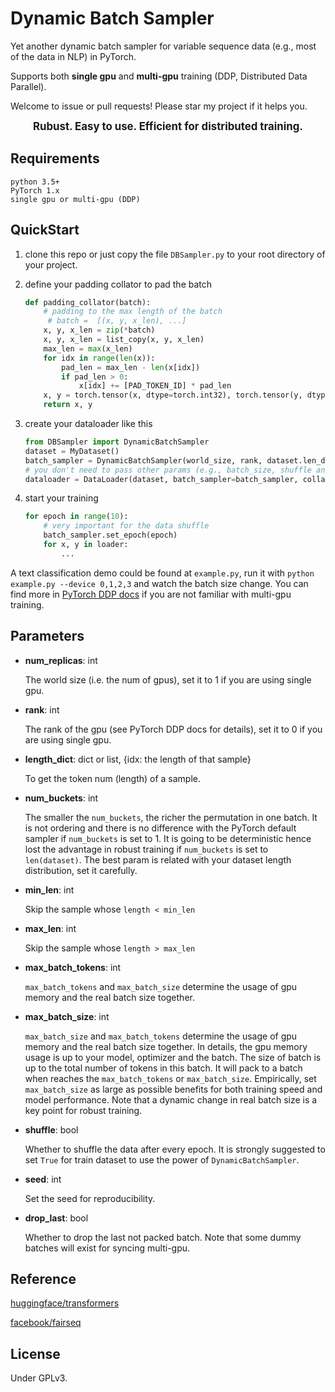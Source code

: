 # Dynamic Batch Sampler

Yet another dynamic batch sampler for variable sequence data (e.g., most of the data in NLP) in PyTorch. 

Supports both **single gpu** and **multi-gpu** training (DDP, Distributed Data Parallel).

Welcome to issue or pull requests! Please star my project if it helps you.

<p align=center>
    <b><big>Rubust. Easy to use. Efficient for distributed training.</big></b>
</p>

## Requirements

```
python 3.5+
PyTorch 1.x
single gpu or multi-gpu (DDP)
```

## QuickStart

1. clone this repo or just copy the file ``DBSampler.py`` to your root directory of your project.

2. define your padding collator to pad the batch

   ```python
   def padding_collator(batch):
       # padding to the max length of the batch
    	# batch =  [(x, y, x_len), ...]  
       x, y, x_len = zip(*batch)
       x, y, x_len = list_copy(x, y, x_len)
       max_len = max(x_len)
       for idx in range(len(x)):
           pad_len = max_len - len(x[idx])
           if pad_len > 0:
               x[idx] += [PAD_TOKEN_ID] * pad_len
       x, y = torch.tensor(x, dtype=torch.int32), torch.tensor(y, dtype=torch.long)
       return x, y
   ```

3. create your dataloader like this

   ```python
   from DBSampler import DynamicBatchSampler
   dataset = MyDataset()
   batch_sampler = DynamicBatchSampler(world_size, rank, dataset.len_dict, 64, max_batch_size=32, max_batch_tokens=128, shuffle=True)
   # you don't need to pass other params (e.g., batch_size, shuffle and sampler) 
   dataloader = DataLoader(dataset, batch_sampler=batch_sampler, collate_fn=padding_collator)
   ```

4. start your training

   ```python
   for epoch in range(10):
       # very important for the data shuffle
       batch_sampler.set_epoch(epoch)
       for x, y in loader:
           ...
   ```

A text classification demo could be found at ``example.py``, run it with ``python example.py --device 0,1,2,3`` and watch the batch size change. You can find more in [PyTorch DDP docs](https://pytorch.org/tutorials/intermediate/ddp_tutorial.html) if you are not familiar with multi-gpu training.

## Parameters

- **num_replicas**: int

  The world size (i.e. the num of gpus), set it to 1 if you are using single gpu.

- **rank**: int

  The rank of the gpu (see PyTorch DDP docs for details), set it to 0 if you are using single gpu.

- **length_dict**: dict or list, {idx: the length of that sample}

  To get the token num (length) of a sample.

- **num_buckets**: int

  The smaller the ``num_buckets``, the richer the permutation in one batch. It is not ordering and there is no difference with the PyTorch default sampler if ``num_buckets`` is set to 1. It is going to be deterministic hence lost the advantage in robust training if ``num_buckets`` is set to ``len(dataset)``. The best param is related with your dataset length distribution, set it carefully.

- **min_len**: int

  Skip the sample whose ``length < min_len``

- **max_len**: int

  Skip the sample whose ``length > max_len``

- **max_batch_tokens**: int

  ``max_batch_tokens`` and ``max_batch_size`` determine the usage of gpu memory and the real batch size together.

- **max_batch_size**: int

  ``max_batch_size`` and ``max_batch_tokens`` determine the usage of gpu memory and the real batch size together. In details, the gpu memory usage is up to your model, optimizer and the batch. The size of batch is up to the total number of tokens in this batch. It will pack to a batch when reaches the ``max_batch_tokens`` or ``max_batch_size``. Empirically, set ``max_batch_size`` as large as possible benefits for both training speed and model performance. Note that a dynamic change in real batch size is  a key point for robust training.

- **shuffle**: bool

  Whether to shuffle the data after every epoch. It is strongly suggested to set ``True`` for train dataset to use the power of ``DynamicBatchSampler``.

- **seed**: int

  Set the seed for reproducibility.

- **drop_last**: bool

  Whether to drop the last not packed batch. Note that some dummy batches will exist for syncing multi-gpu.

## Reference

[huggingface/transformers](https://huggingface.co/transformers/)

[facebook/fairseq](https://github.com/pytorch/fairseq)

## License

Under GPLv3.

